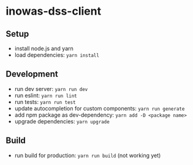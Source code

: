 # inowas-dss-client

## Setup

* install node.js and yarn
* load dependencies: `yarn install`

## Development

* run dev server: `yarn run dev`
* run eslint: `yarn run lint`
* run tests: `yarn run test`
* update autocompletion for custom components: `yarn run generate`
* add npm package as dev-dependency: `yarn add -D <package name>`
* upgrade dependencies: `yarn upgrade`

## Build

* run build for production: `yarn run build` (not working yet)
